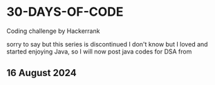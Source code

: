 # 30-DAYS-OF-CODE
Coding challenge by Hackerrank

sorry to say but this series is discontinued I don't know but I loved and started enjoying Java, so I will now post java codes for DSA from 
## 16 August 2024
